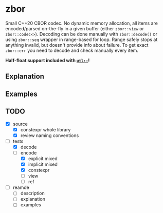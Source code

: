 # zbor

Small C++20 CBOR codec. No dynamic memory allocation, all items are encoded/parsed on-the-fly in a given buffer (either `zbor::view` or `zbor::codec<>`). Decoding can be done manually with `zbor::decode()` or using `zbor::seq` wrapper in range-based for loop. Range safely stops at anything invalid, but doesn't provide info about failure. To get exact `zbor::err` you need to decode and check manually every item.

__Half-float support included with [`utl::`][1]!__

## Explanation

## Examples

<!-- ### Decode

#### With range-based for loop

```cpp
const uint8_t example[] = { 
    0x01, // 1
    0x64, 0x5a, 0x42, 0x4f, 0x52, // "ZBOR"
    0x83, 0x01, 0x02, 0x03, // [1, 2, 3]
};

for (auto it : zbor::seq{example, sizeof(example)}) {
    switch (it.type) {
        case zbor::type_uint:
            printf("got uint %lu \n", it.uint); 
        break;
        case zbor::type_text:
            printf("got text \"%.*s\" \n", int(it.str.len), it.str.txt); 
        break;
        case zbor::type_array:
            if (it.arr.indef())
                printf("got indefinite array... \n");
            else
                printf("got array of size %lu... \n", it.arr.size());
            for (auto arr_it : it.arr)
                printf("\t %s \n", zbor::str_type(arr_it.type));
        break;
        default:
            printf("got unawaited \n");
    }
}
```

#### Manually

```cpp
const uint8_t illformed[] = {
    0xbf, 0x81, 0x00, 0xf5, 0xff, // {_ [0]: true}
    0xfe, // <invalid> - AI 30 is reserved
};

zbor::item obj;
zbor::err err;
auto ptr = illformed;
auto end = illformed + sizeof(illformed);

while (1) {

    std::tie(obj, err, ptr) = zbor::decode(ptr, end);
    
    if (err != zbor::err_ok) {
        printf("got error, %d -> %s", err, zbor::str_err(err));
        break;
    }
    switch (obj.type) {
        case zbor::type_map:
            if (obj.map.indef())
                printf("got indefinite map... \n");
            else
                printf("got map of size %lu... \n", obj.map.size());
            for (auto [key, val] : obj.map)
                printf("\t %s: %s\n", zbor::str_type(key.type), zbor::str_type(val.type));
        break;
        default:
            printf("got unawaited \n");
    }
}
```

### Encode

#### With `buffer` wrapper

```cpp
zbor::buffer<64> msg;

const uint8_t data[] = {0x44, 0x45};

msg.encode_arr(3);                  // start fixed size array
msg.encode(-1);                     // negative int
msg.encode(1);                      // positive int
msg.encode(1u);                     // explicitly positive

msg.encode_map(1);                  // start fixed size map
msg.encode("text");                 // text string
msg.encode({data, sizeof(data)});   // byte string

msg.encode_tag(69);                 // tag number, next object will be content
msg.encode_indef_arr();             // start indefinite size array (previously tagged)
msg.encode(true);                   // simple bool
msg.encode(zbor::prim_null);        // simple null
msg.encode(zbor::prim(42));       // another valid simple (primitive)
msg.encode_break();                 // break, end of indefinite array

msg.encode_indef_map();             // start indefinite size map
msg.encode(42.0f);                  // float32, will be compressed to half-float if possible
msg.encode(42.0);                   // float64, will be compressed to half-float if possible
msg.encode_break();                 // break, end of indefinite map

msg.encode_indef_txt();             // start indefinite size text string made from separate chunks
msg.encode("Hello");                // first chunk
msg.encode("World");                // second chunk
msg.encode_break();                 // break, end of indefinite text string

some_c_fn(msg.data(), msg.size());

zbor::log_seq(msg); // expected result below

msg.clear(); // to reuse codec
```
```
+-----------HEX-----------+
| 83 20 01 01 a1 64 74 65  78 74 42 44 45 d8 45 9f  |. ...dtextBDE.E.|
| f5 f6 f8 2a ff bf f9 51  40 f9 51 40 ff 7f 65 48  |...*...Q@.Q@..eH|
| 65 6c 6c 6f 65 57 6f 72  6c 64 ff                 |elloeWorld......|
+--------DIAGNOSTIC-------+
| 1) [-1, 1, 1]
| 2) {"text": h'4445'}
| 3) 69([_ true, null, simple(42)])
| 4) {_ 42.0: 42.0}
| 5) (_ "Hello", "World")
+-------------------------+
```

#### With provided buffer (e.g. dynamically allocated)

```cpp
auto buf = (uint8_t*) malloc(10);   // let's assume someone still uses malloc...
auto msg = zbor::codec{buf, 10};      // exactly as with buffer after this
auto err = msg.encode("too long string");

if (err == zbor::err_ok)
    zbor::log_seq(msg);
else
    printf("error: %d -> %s", err, zbor::str_err(err));
``` -->

## TODO

- [x] source
    - [x] constexpr whole library
    - [x] review naming conventions
- [ ] tests
    - [x] decode
    - [ ] encode
        - [x] explicit mixed
        - [x] implicit mixed
        - [x] constexpr
        - [ ] view
        - [ ] ref
- [ ] reamde
    - [ ] description
    - [ ] explanation
    - [ ] examples

[1]: https://github.com/nth-eye/utl
